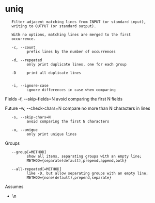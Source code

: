 # uniq

       Filter adjacent matching lines from INPUT (or standard input),
       writing to OUTPUT (or standard output).

       With no options, matching lines are merged to the first
       occurrence.

       -c, --count
              prefix lines by the number of occurrences

       -d, --repeated
              only print duplicate lines, one for each group

       -D     print all duplicate lines


       -i, --ignore-case
              ignore differences in case when comparing

Fields
       -f, --skip-fields=N
              avoid comparing the first N fields

Future
       -w, --check-chars=N
              compare no more than N characters in lines

       -s, --skip-chars=N
              avoid comparing the first N characters

       -u, --unique
              only print unique lines

Groups

       --group[=METHOD]
              show all items, separating groups with an empty line;
              METHOD={separate(default),prepend,append,both}

       --all-repeated[=METHOD]
              like -D, but allow separating groups with an empty line;
              METHOD={none(default),prepend,separate}

Assumes
- \n
